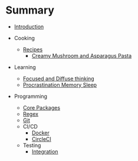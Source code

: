 # Summary

- [Introduction](README.md)

- Cooking
  - [Recipes](cooking/recipes/links.md)
    - [Creamy Mushroom and Asparagus Pasta](cooking/recipes/creamy-mushroom-asparagus-pasta.md)

- Learning
  - [Focused and Diffuse thinking](learning/focused-and-diffuse-thinking.md)
  - [Procrastination Memory Sleep](learning/procrastination-memory-sleep.md)

- Programming
  - [Core Packages](programming/core-packages.md)
  - [Regex](programming/regular-expressions.md)
  - [Git](programming/git.md)
  - CI/CD
    - [Docker](programming/ci-cd/docker.md)
    - [CircleCI](programming/ci-cd/circleci.md)
  - Testing
    - [Integration](programming/testing/integration.md)

